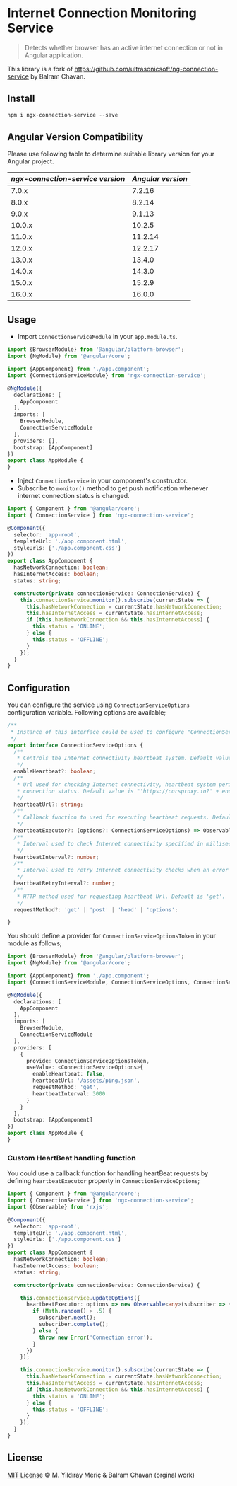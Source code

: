 # Internet Connection Monitoring Service

> Detects whether browser has an active internet connection or not in Angular application.

This library is a fork of https://github.com/ultrasonicsoft/ng-connection-service by Balram Chavan.

## Install

```ts
npm i ngx-connection-service --save
```

## Angular Version Compatibility

Please use following table to determine suitable library version for your Angular project.

| *ngx-connection-service version* | *Angular version* |
|----------------------------------|-------------------|
| 7.0.x                            | 7.2.16            |
| 8.0.x                            | 8.2.14            |
| 9.0.x                            | 9.1.13            |
| 10.0.x                           | 10.2.5            |
| 11.0.x                           | 11.2.14           |
| 12.0.x                           | 12.2.17           |
| 13.0.x                           | 13.4.0            |
| 14.0.x                           | 14.3.0            |
| 15.0.x                           | 15.2.9            |
| 16.0.x                           | 16.0.0            |

## Usage

- Import `ConnectionServiceModule` in your `app.module.ts`.

```ts
import {BrowserModule} from '@angular/platform-browser';
import {NgModule} from '@angular/core';

import {AppComponent} from './app.component';
import {ConnectionServiceModule} from 'ngx-connection-service';

@NgModule({
  declarations: [
    AppComponent
  ],
  imports: [
    BrowserModule,
    ConnectionServiceModule
  ],
  providers: [],
  bootstrap: [AppComponent]
})
export class AppModule {
}
```

- Inject `ConnectionService` in your component's constructor.
- Subscribe to `monitor()` method to get push notification whenever internet connection status is changed.

```ts
import { Component } from '@angular/core';
import { ConnectionService } from 'ngx-connection-service';

@Component({
  selector: 'app-root',
  templateUrl: './app.component.html',
  styleUrls: ['./app.component.css']
})
export class AppComponent {
  hasNetworkConnection: boolean;
  hasInternetAccess: boolean;
  status: string;

  constructor(private connectionService: ConnectionService) {
    this.connectionService.monitor().subscribe(currentState => {
      this.hasNetworkConnection = currentState.hasNetworkConnection;
      this.hasInternetAccess = currentState.hasInternetAccess;
      if (this.hasNetworkConnection && this.hasInternetAccess) {
        this.status = 'ONLINE';
      } else {
        this.status = 'OFFLINE';
      }
    });
  }
}

```

## Configuration

You can configure the service using `ConnectionServiceOptions` configuration variable.
Following options are available;

```ts
/**
 * Instance of this interface could be used to configure "ConnectionService".
 */
export interface ConnectionServiceOptions {
  /**
   * Controls the Internet connectivity heartbeat system. Default value is 'true'.
   */
  enableHeartbeat?: boolean;
  /**
   * Url used for checking Internet connectivity, heartbeat system periodically makes "HEAD" requests to this URL to determine Internet
   * connection status. Default value is "'https://corsproxy.io?' + encodeURIComponent('https://internethealthtest.org')". (CORS restrictions are bypassed with this URL)
   */
  heartbeatUrl?: string;
  /**
   * Callback function to used for executing heartbeat requests. Defaults to HttpClient.request(...) function.
   */
  heartbeatExecutor?: (options?: ConnectionServiceOptions) => Observable<any>;
  /**
   * Interval used to check Internet connectivity specified in milliseconds. Default value is "30000".
   */
  heartbeatInterval?: number;
  /**
   * Interval used to retry Internet connectivity checks when an error is detected (when no Internet connection). Default value is "1000".
   */
  heartbeatRetryInterval?: number;
  /**
   * HTTP method used for requesting heartbeat Url. Default is 'get'.
   */
  requestMethod?: 'get' | 'post' | 'head' | 'options';

}
```

You should define a provider for `ConnectionServiceOptionsToken` in your module as follows;

```ts
import {BrowserModule} from '@angular/platform-browser';
import {NgModule} from '@angular/core';

import {AppComponent} from './app.component';
import {ConnectionServiceModule, ConnectionServiceOptions, ConnectionServiceOptionsToken} from 'ngx-connection-service';

@NgModule({
  declarations: [
    AppComponent
  ],
  imports: [
    BrowserModule,
    ConnectionServiceModule
  ],
  providers: [
    {
      provide: ConnectionServiceOptionsToken,
      useValue: <ConnectionServiceOptions>{
        enableHeartbeat: false,
        heartbeatUrl: '/assets/ping.json',
        requestMethod: 'get',
        heartbeatInterval: 3000
      }
    }
  ],
  bootstrap: [AppComponent]
})
export class AppModule {
}

```

### Custom HeartBeat handling function

You could use a callback function for handling heartBeat requests by defining `heartbeatExecutor` property in `ConnectionServiceOptions`;

```ts
import { Component } from '@angular/core';
import { ConnectionService } from 'ngx-connection-service';
import {Observable} from 'rxjs';

@Component({
  selector: 'app-root',
  templateUrl: './app.component.html',
  styleUrls: ['./app.component.css']
})
export class AppComponent {
  hasNetworkConnection: boolean;
  hasInternetAccess: boolean;
  status: string;

  constructor(private connectionService: ConnectionService) {

    this.connectionService.updateOptions({
      heartbeatExecutor: options => new Observable<any>(subscriber => {
        if (Math.random() > .5) {
          subscriber.next();
          subscriber.complete();
        } else {
          throw new Error('Connection error');
        }
      })
    });

    this.connectionService.monitor().subscribe(currentState => {
      this.hasNetworkConnection = currentState.hasNetworkConnection;
      this.hasInternetAccess = currentState.hasInternetAccess;
      if (this.hasNetworkConnection && this.hasInternetAccess) {
        this.status = 'ONLINE';
      } else {
        this.status = 'OFFLINE';
      }
    });
  }
}

```

## License

[MIT License](https://github.com/yildiraymeric/ngx-connection-service/blob/master/LICENSE) © M. Yıldıray Meriç & Balram Chavan (orginal work)
